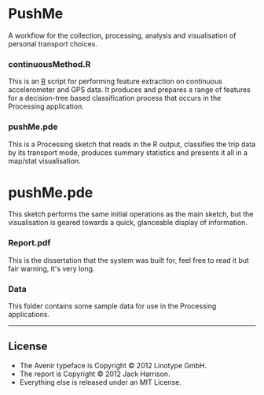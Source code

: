 # PushMe #
A workflow for the collection, processing, analysis and visualisation of personal 
transport choices.

### continuousMethod.R ###
This is an [R](http://http://cran.r-project.org) script for performing feature extraction 
on continuous accelerometer and GPS data. It produces and prepares a range of features for 
a decision-tree based classification process that occurs in the Processing application.

### pushMe.pde ###
This is a Processing sketch that reads in the R output, classifies the trip data by its 
transport mode, produces summary statistics and presents it all in a map/stat visualisation.

# pushMe.pde ###
This sketch performs the same initial operations as the main sketch, but the visualisation
 is geared towards a quick, glanceable display of information.
 
### Report.pdf ###
This is the dissertation that the system was built for, feel free to read it but fair warning, it's very long.
 
### Data ###
This folder contains some sample data for use in the Processing applications.

---------------------------------------

## License ##
- The Avenir typeface is Copyright © 2012 Linotype GmbH.
- The report is Copyright © 2012 Jack Harrison.
- Everything else is released under an MIT License.